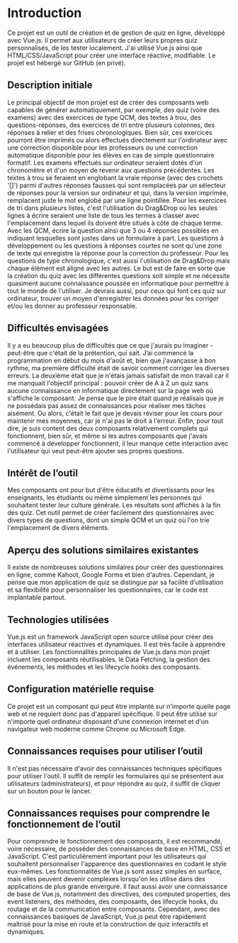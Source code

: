 # Introduction

Ce projet est un outil de création et de gestion de quiz en ligne, développé avec Vue.js. Il permet aux utilisateurs de créer leurs propres quiz personnalisés, de les tester localement. J'ai utilisé Vue.js ainsi que HTML/CSS/JavaScript pour créer une interface réactive, modifiable. Le projet est hébergé sur GitHub (en privé).

## Description initiale

Le principal objectif de mon projet est de créer des composants web capables de générer automatiquement, par exemple, des quiz (voire des examens) avec des exercices de type QCM, des textes à trou, des questions-réponses, des exercices de tri entre plusieurs colonnes, des réponses à relier et des frises chronologiques. Bien sûr, ces exercices pourront être imprimés ou alors effectués directement sur l'ordinateur avec une correction disponible pour les professeurs ou une correction automatique disponible pour les élèves en cas de simple questionnaire formatif. Les examens effectués sur ordinateur seraient dotés d'un chronomètre et d'un moyen de revenir aux questions précédentes. Les textes à trou se feraient en englobant la vraie réponse (avec des crochets '[]') parmi d'autres réponses fausses qui sont remplacées par un sélecteur de réponses pour la version sur ordinateur et qui, dans la version imprimée, remplacent juste le mot englobé par une ligne pointillée. Pour les exercices de tri dans plusieurs listes, c'est l'utilisation du Drag&Drop où les seules lignes à écrire seraient une liste de tous les termes à classer avec l'emplacement dans lequel ils doivent être situés à côté de chaque terme. Avec les QCM, écrire la question ainsi que 3 ou 4 réponses possibles en indiquant lesquelles sont justes dans un formulaire à part. Les questions à développement ou les questions à réponses courtes ne sont qu'une zone de texte qui enregistre la réponse pour la correction du professeur. Pour les questions de type chronologique, c'est aussi l'utilisation de Drag&Drop mais chaque élément est aligné avec les autres. Le but est de faire en sorte que la création du quiz avec les différentes questions soit simple et ne nécessite quasiment aucune connaissance poussée en informatique pour permettre à tout le monde de l'utiliser. Je devrais aussi, pour ceux qui font ces quiz sur ordinateur, trouver un moyen d'enregistrer les données pour les corriger et/ou les donner au professeur responsable.

## Difficultés envisagées

Il y a eu beaucoup plus de difficultés que ce que j'aurais pu imaginer - peut-être que c'était de la prétention, qui sait. J’ai commencé la programmation en début du mois d'août et, bien que j'avançasse à bon rythme, ma première difficulté était de savoir comment corriger les diverses erreurs. La deuxième était que je n'étais jamais satisfait de mon travail car il me manquait l'objectif principal : pouvoir créer de A à Z un quiz sans aucune connaissance en informatique directement sur la page web où s'affiche le composant.
Je pense que le pire était quand je réalisais que je ne possédais pas assez de connaissances pour réaliser mes tâches aisément. Ou alors, c'était le fait que je devais réviser pour les cours pour maintenir mes moyennes, car je n'ai pas le droit à l'erreur.
Enfin, pour tout dire, je suis content des deux composants relativement complets qui fonctionnent, bien sûr, et même si les autres composants que j'avais commencé à développer fonctionnent, il leur manque cette interaction avec l'utilisateur qui veut peut-être ajouter ses propres questions.

## Intérêt de l’outil

Mes composants ont pour but d'être éducatifs et divertissants pour les enseignants, les étudiants ou même simplement les personnes qui souhaitent tester leur culture générale. Les résultats sont affichés à la fin des quiz. Cet outil permet de créer facilement des questionnaires avec divers types de questions, dont un simple QCM et un quiz où l'on trie l'emplacement de divers éléments.

## Aperçu des solutions similaires existantes

Il existe de nombreuses solutions similaires pour créer des questionnaires en ligne, comme Kahoot, Google Forms et bien d'autres. Cependant, je pense que mon application de quiz se distingue par sa facilité d'utilisation et sa flexibilité pour personnaliser les questionnaires, car le code est implantable partout.

## Technologies utilisées

Vue.js est un framework JavaScript open source utilisé pour créer des interfaces utilisateur réactives et dynamiques. Il est très facile à apprendre et à utiliser. Les fonctionnalités principales de Vue.js dans mon projet incluent les composants réutilisables, le Data Fetching, la gestion des événements, les méthodes et les lifecycle hooks des composants.

## Configuration matérielle requise

Ce projet est un composant qui peut être implanté sur n'importe quelle page web et ne requiert donc pas d'appareil spécifique. Il peut être utilisé sur n'importe quel ordinateur disposant d'une connexion internet et d'un navigateur web moderne comme Chrome ou Microsoft Edge.

## Connaissances requises pour utiliser l’outil

Il n'est pas nécessaire d'avoir des connaissances techniques spécifiques pour utiliser l'outil. Il suffit de remplir les formulaires qui se présentent aux utilisateurs (administrateurs), et pour répondre au quiz, il suffit de cliquer sur un bouton pour le lancer.

## Connaissances requises pour comprendre le fonctionnement de l’outil

Pour comprendre le fonctionnement des composants, il est recommandé, voire nécessaire, de posséder des connaissances de base en HTML, CSS et JavaScript. C'est particulièrement important pour les utilisateurs qui souhaitent personnaliser l'apparence des questionnaires en codant le style eux-mêmes. Les fonctionnalités de Vue.js sont assez simples en surface, mais elles peuvent devenir complexes lorsqu'on les utilise dans des applications de plus grande envergure. Il faut aussi avoir une connaissance de base de Vue.js, notamment des directives, des computed properties, des event listeners, des méthodes, des composants, des lifecycle hooks, du routage et de la communication entre composants. Cependant, avec des connaissances basiques de JavaScript, Vue.js peut être rapidement maîtrisé pour la mise en route et la construction de quiz interactifs et dynamiques.